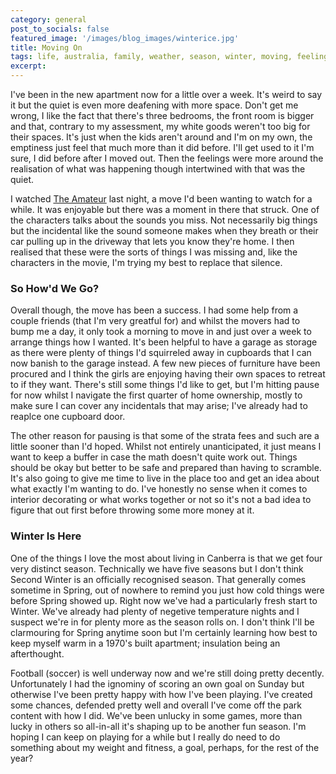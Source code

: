```yaml
---
category: general
post_to_socials: false
featured_image: '/images/blog_images/winterice.jpg'
title: Moving On
tags: life, australia, family, weather, season, winter, moving, feelings, update, ramblings
excerpt:
---
```


I've been in the new apartment now for a little over a week. It's weird to say it but the quiet is even more deafening with more space. Don't get me wrong, I like the fact that there's three bedrooms, the front room is bigger and that, contrary to my assessment, my white goods weren't too big for their spaces. It's just when the kids aren't around and I'm on my own, the emptiness just feel that much more than it did before. I'll get used to it I'm sure, I did before after I moved out. Then the feelings were more around the realisation of what was happening though intertwined with that was the quiet. 

I watched [The Amateur](https://www.imdb.com/title/tt0899043/) last night, a move I'd been wanting to watch for a while. It was enjoyable but there was a moment in there that struck. One of the characters talks about the sounds you miss. Not necessarily big things but the incidental like the sound someone makes when they breath or their car pulling up in the driveway that lets you know they're home. I then realised that these were the sorts of things I was missing and, like the characters in the movie, I'm trying my best to replace that silence.

### So How'd We Go?

Overall though, the move has been a success. I had some help from a couple friends (that I'm very greatful for) and whilst the movers had to bump me a day, it only took a morning to move in and just over a week to arrange things how I wanted. It's been helpful to have a garage as storage as there were plenty of things I'd squirreled away in cupboards that I can now banish to the garage instead. A few new pieces of furniture have been procured and I think the girls are enjoying having their own spaces to retreat to if they want. There's still some things I'd like to get, but I'm hitting pause for now whilst I navigate the first quarter of home ownership, mostly to make sure I can cover any incidentals that may arise; I've already had to reaplce one cupboard door.

The other reason for pausing is that some of the strata fees and such are a little sooner than I'd hoped. Whilst not entirely unanticipated, it just means I want to keep a buffer in case the math doesn't quite work out. Things should be okay but better to be safe and prepared than having to scramble. It's also going to give me time to live in the place too and get an idea about what exactly I'm wanting to do. I've honestly no sense when it comes to interior decorating or what works together or not so it's not a bad idea to figure that out first before throwing some more money at it.

### Winter Is Here

One of the things I love the most about living in Canberra is that we get four very distinct season. Technically we have five seasons but I don't think Second Winter is an officially recognised season. That generally comes sometime in Spring, out of nowhere to remind you just how cold things were before Spring showed up. Right now we've had a particularly fresh start to Winter. We've already had plenty of negetive temperature nights and I suspect we're in for plenty more as the season rolls on. I don't think I'll be clarmouring for Spring anytime soon but I'm certainly learning how best to keep myself warm in a 1970's built apartment; insulation being an afterthought.

Football (soccer) is well underway now and we're still doing pretty decently. Unfortunately I had the ignominy of scoring an own goal on Sunday but otherwise I've been pretty happy with how I've been playing. I've created some chances, defended pretty well and overall I've come off the park content with how I did. We've been unlucky in some games, more than lucky in others so all-in-all it's shaping up to be another fun season. I'm hoping I can keep on playing for a while but I really do need to do something about my weight and fitness, a goal, perhaps, for the rest of the year?
